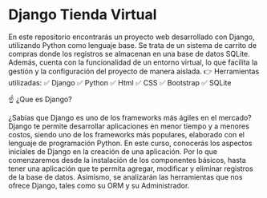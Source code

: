 # Django Tienda Virtual

En este repositorio encontrarás un proyecto web desarrollado con Django, utilizando Python como lenguaje base. Se trata de un sistema de carrito de compras donde los registros se almacenan en una base de datos SQLite. Además, cuenta con la funcionalidad de un entorno virtual, lo que facilita la gestión y la configuración del proyecto de manera aislada.
👉 Herramientas utilizadas: 
    ✅ Django
    ✅ Python
    ✅ Html
    ✅ CSS
    ✅ Bootstrap 
    ✅ SQLite

☝️ ¿Que es Django? 

¿Sabías que Django es uno de los frameworks más ágiles en el mercado? Django te permite desarrollar aplicaciones en menor tiempo y a menores costos, siendo uno de los frameworks más populares, elaborado con el lenguaje de programación Python. En este curso, conocerás los aspectos iniciales de Django en la creación de una aplicación. Por lo que comenzaremos desde la instalación de los componentes básicos, hasta tener una aplicación que te permita agregar, modificar y eliminar registros de la base de datos. Asimismo, se analizarán las herramientas que nos ofrece Django, tales como su ORM y su Administrador.

